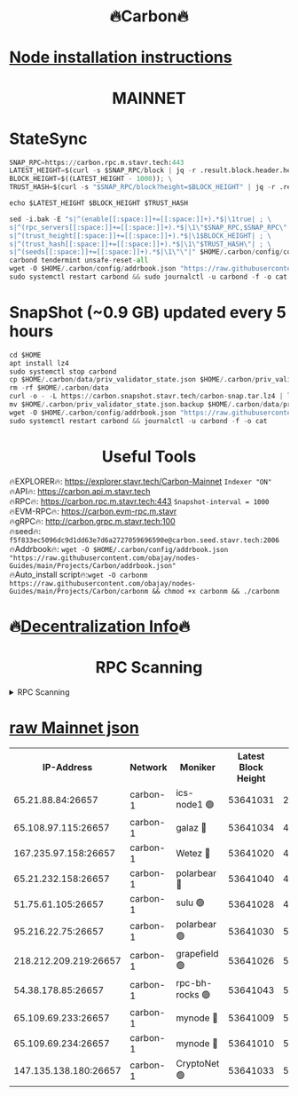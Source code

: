 <h1 align="center"> 🔥Carbon🔥</h1>

[Node installation instructions](https://github.com/obajay/nodes-Guides/tree/main/Projects/Carbon)
=
<h1 align="center"> MAINNET</h1>

# StateSync
```python
SNAP_RPC=https://carbon.rpc.m.stavr.tech:443
LATEST_HEIGHT=$(curl -s $SNAP_RPC/block | jq -r .result.block.header.height); \
BLOCK_HEIGHT=$((LATEST_HEIGHT - 1000)); \
TRUST_HASH=$(curl -s "$SNAP_RPC/block?height=$BLOCK_HEIGHT" | jq -r .result.block_id.hash)

echo $LATEST_HEIGHT $BLOCK_HEIGHT $TRUST_HASH

sed -i.bak -E "s|^(enable[[:space:]]+=[[:space:]]+).*$|\1true| ; \
s|^(rpc_servers[[:space:]]+=[[:space:]]+).*$|\1\"$SNAP_RPC,$SNAP_RPC\"| ; \
s|^(trust_height[[:space:]]+=[[:space:]]+).*$|\1$BLOCK_HEIGHT| ; \
s|^(trust_hash[[:space:]]+=[[:space:]]+).*$|\1\"$TRUST_HASH\"| ; \
s|^(seeds[[:space:]]+=[[:space:]]+).*$|\1\"\"|" $HOME/.carbon/config/config.toml
carbond tendermint unsafe-reset-all
wget -O $HOME/.carbon/config/addrbook.json "https://raw.githubusercontent.com/obajay/nodes-Guides/main/Projects/Carbon/addrbook.json"
sudo systemctl restart carbond && sudo journalctl -u carbond -f -o cat
```
# SnapShot (~0.9 GB) updated every 5 hours
```python
cd $HOME
apt install lz4
sudo systemctl stop carbond
cp $HOME/.carbon/data/priv_validator_state.json $HOME/.carbon/priv_validator_state.json.backup
rm -rf $HOME/.carbon/data
curl -o - -L https://carbon.snapshot.stavr.tech/carbon-snap.tar.lz4 | lz4 -c -d - | tar -x -C $HOME/.carbon --strip-components 2
mv $HOME/.carbon/priv_validator_state.json.backup $HOME/.carbon/data/priv_validator_state.json
wget -O $HOME/.carbon/config/addrbook.json "https://raw.githubusercontent.com/obajay/nodes-Guides/main/Projects/Carbon/addrbook.json"
sudo systemctl restart carbond && journalctl -u carbond -f -o cat
```

 <h1 align="center"> Useful Tools</h1>

🔥EXPLORER🔥:     https://explorer.stavr.tech/Carbon-Mainnet        `Indexer "ON"` \
🔥API🔥:          https://carbon.api.m.stavr.tech \
🔥RPC🔥:          https://carbon.rpc.m.stavr.tech:443              `Snapshot-interval = 1000` \
🔥EVM-RPC🔥:      https://carbon.evm-rpc.m.stavr \
🔥gRPC🔥:         http://carbon.grpc.m.stavr.tech:100 \
🔥seed🔥:      `f5f833ec5096dc9d1dd63e7d6a2727059696590e@carbon.seed.stavr.tech:2006` \
🔥Addrbook🔥:  `wget -O $HOME/.carbon/config/addrbook.json "https://raw.githubusercontent.com/obajay/nodes-Guides/main/Projects/Carbon/addrbook.json"` \
🔥Auto_install script🔥:`wget -O carbonm https://raw.githubusercontent.com/obajay/nodes-Guides/main/Projects/Carbon/carbonm && chmod +x carbonm && ./carbonm`

🔥[Decentralization Info](https://github.com/obajay/StateSync-snapshots/tree/main/Projects/Carbon/Decentralization)🔥
=
<h1 align="center"> RPC Scanning</h1>

<details>
<summary>RPC Scanning</summary>

<h2 align="center"> We scan nodes in real time every 4 hours. And we provide the final result of RPC endpoints.
We cannot influence the operation of these nodes in any way. </h2>


```python
If Voting Power is higher than 0 --> then the Node is a validator of the network and may be subject to attack and be a potential threat to the chain.
```
```python
We marked such validators with a red symbol
```

</details>

[raw Mainnet json](https://rpc-check.carbonm.stavr.tech/carbonm/rpc-carbonm-result.json)
=


<table><tr><th>IP-Address</th><th>Network</th><th>Moniker</th><th>Latest Block Height</th><th>Earliest Block Height</th><th>Catching Up</th><th>Tx Index</th><th>Voting Power</th><th>Scan Time</th></tr><tr><td>65.21.88.84:26657</td><td>carbon-1</td><td>ics-node1 🟢</td><td>53641031</td><td>21164241</td><td>False</td><td>off</td><td>0</td><td>2024-02-13T23:41:52.945636427UTC</td></tr><tr><td>65.108.97.115:26657</td><td>carbon-1</td><td>galaz 🔴</td><td>53641034</td><td>47374001</td><td>False</td><td>on</td><td>11262372287</td><td>2024-02-13T23:42:01.833856932UTC</td></tr><tr><td>167.235.97.158:26657</td><td>carbon-1</td><td>Wetez 🔴</td><td>53641020</td><td>48067570</td><td>False</td><td>on</td><td>1343100248</td><td>2024-02-13T23:41:31.948100217UTC</td></tr><tr><td>65.21.232.158:26657</td><td>carbon-1</td><td>polarbear 🔴</td><td>53641040</td><td>48126001</td><td>False</td><td>on</td><td>10428490590</td><td>2024-02-13T23:42:12.396712132UTC</td></tr><tr><td>51.75.61.105:26657</td><td>carbon-1</td><td>sulu 🟢</td><td>53641028</td><td>48742001</td><td>False</td><td>on</td><td>0</td><td>2024-02-13T23:41:46.033081949UTC</td></tr><tr><td>95.216.22.75:26657</td><td>carbon-1</td><td>polarbear 🟢</td><td>53641030</td><td>52338001</td><td>False</td><td>on</td><td>0</td><td>2024-02-13T23:41:50.445959468UTC</td></tr><tr><td>218.212.209.219:26657</td><td>carbon-1</td><td>grapefield 🟢</td><td>53641026</td><td>52371001</td><td>False</td><td>on</td><td>0</td><td>2024-02-13T23:41:43.673318983UTC</td></tr><tr><td>54.38.178.85:26657</td><td>carbon-1</td><td>rpc-bh-rocks 🟢</td><td>53641043</td><td>53130001</td><td>False</td><td>on</td><td>0</td><td>2024-02-13T23:42:18.802763679UTC</td></tr><tr><td>65.109.69.233:26657</td><td>carbon-1</td><td>mynode 🔴</td><td>53641009</td><td>53160001</td><td>False</td><td>off</td><td>8765588039</td><td>2024-02-13T23:41:12.918323946UTC</td></tr><tr><td>65.109.69.234:26657</td><td>carbon-1</td><td>mynode 🔴</td><td>53641010</td><td>53160001</td><td>False</td><td>off</td><td>12825399988</td><td>2024-02-13T23:41:13.299663295UTC</td></tr><tr><td>147.135.138.180:26657</td><td>carbon-1</td><td>CryptoNet 🟢</td><td>53641033</td><td>53567001</td><td>False</td><td>on</td><td>0</td><td>2024-02-13T23:41:55.334733032UTC</td></tr></table>
